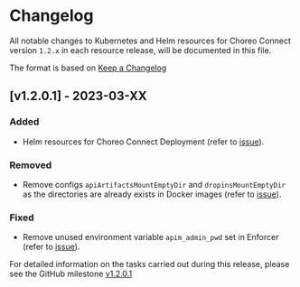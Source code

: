 # Changelog

All notable changes to Kubernetes and Helm resources for Choreo Connect version `1.2.x` in each resource release,
will be documented in this file.

The format is based on [Keep a Changelog](https://keepachangelog.com/en/1.0.0/)

## [v1.2.0.1] - 2023-03-XX

### Added

- Helm resources for Choreo Connect Deployment (refer to [issue](https://github.com/wso2/kubernetes-microgateway/issues/106)).

### Removed

- Remove configs `apiArtifactsMountEmptyDir` and `dropinsMountEmptyDir` as the directories are already exists in Docker images (refer to [issue](https://github.com/wso2/kubernetes-microgateway/issues/61)).

### Fixed

- Remove unused environment variable `apim_admin_pwd` set in Enforcer (refer to [issue](https://github.com/wso2/kubernetes-microgateway/issues/87)).

For detailed information on the tasks carried out during this release, please see the GitHub milestone [v1.2.0.1](https://github.com/wso2/kubernetes-microgateway/milestone/20?closed=1)
